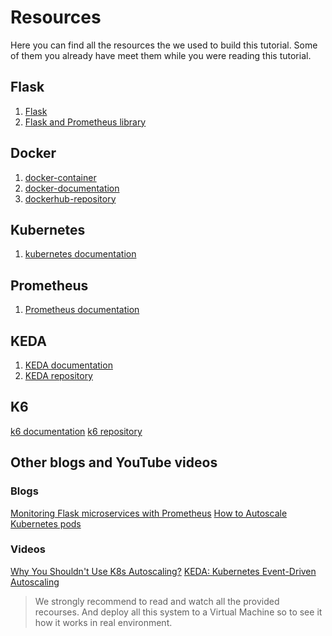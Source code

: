 # Resources

Here you can find all the resources the we used to build this tutorial. Some of them you already have meet them while you were reading this tutorial.

## Flask

1. [Flask]
2. [Flask and Prometheus library]

## Docker

1. [docker-container]
2. [docker-documentation]
3. [dockerhub-repository]

## Kubernetes

1. [kubernetes documentation]

## Prometheus

1. [Prometheus documentation]

## KEDA

1. [KEDA documentation]
2. [KEDA repository]

## K6

[k6 documentation]
[k6 repository]

## Other blogs and YouTube videos

### Blogs

[Monitoring Flask microservices with Prometheus]
[How to Autoscale Kubernetes pods]

### Videos

[Why You Shouldn't Use K8s Autoscaling?]
[KEDA: Kubernetes Event-Driven Autoscaling]

> We strongly recommend to read and watch all the provided recourses. And deploy all this system to a Virtual Machine so to see it how it works in real environment.

[Flask]: https://flask.palletsprojects.com/en/2.3.x/
[Flask and Prometheus library]: https://pypi.org/project/prometheus-flask-exporter/
[docker-container]: https://hub.docker.com/repository/docker/iosifkoen/keda_server_tutorial/general
[docker-documentation]: https://docs.docker.com/
[dockerhub-repository]: https://hub.docker.com/repository/docker/iosifkoen/keda_server_tutorial/general
[kubernetes documentation]: https://kubernetes.io/docs/concepts/workloads/controllers/deployment/
[Prometheus documentation]: https://prometheus.io/
[KEDA documentation]: https://keda.sh/
[KEDA repository]: https://github.com/kedacore/keda#readme
[k6 documentation]: https://k6.io/docs/
[k6 repository]: https://github.com/grafana/k6#readme
[Monitoring Flask microservices with Prometheus]: https://blog.viktoradam.net/2020/05/11/prometheus-flask-exporter/
[How to Autoscale Kubernetes pods]: https://blog.cloudacode.com/how-to-autoscale-kubernetes-pods-based-on-ingress-request-prometheus-keda-and-k6-84ae4250a9f3
[Why You Shouldn't Use K8s Autoscaling?]: https://www.youtube.com/watch?v=DqJTzjtQpOM
[KEDA: Kubernetes Event-Driven Autoscaling]: https://www.youtube.com/watch?v=3lcaawKAv6s&t=13s
